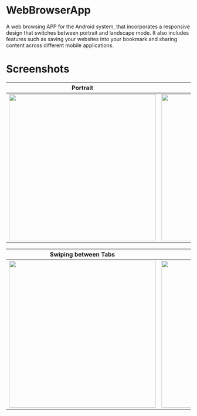 # WebBrowserApp
A web browsing APP for the Android system, that incorporates a responsive design that switches between portrait and landscape mode. It also includes features such as saving your websites into your bookmark and sharing content across different mobile applications.
# Screenshots
| Portrait  | Landscape |
| ------------- | ------------- |
| <img src="https://github.com/WayneJWZLemon/WebBrowserApp/blob/master/DemoImages/Portrait.png" width="400"> | <img src="https://github.com/WayneJWZLemon/WebBrowserApp/blob/master/DemoImages/Landscape.png" height="400"> |

| Swiping between Tabs | Saving to Booksmarks  |
| ------------- | ------------- |
| <img src="https://github.com/WayneJWZLemon/WebBrowserApp/blob/master/DemoImages/Swiping.gif" width="400"> | <img src="https://github.com/WayneJWZLemon/WebBrowserApp/blob/master/DemoImages/Saving.gif" width="400"> |

